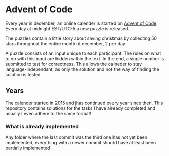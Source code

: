 # Advent of Code

Every year in december, an online calender is started on [Advent of Code](https://adventofcode.com/). Every day at midnight EST/UTC-5 a new puzzle is released.

The puzzles contain a little story about saving christmas by collecting 50 stars throughout the entire month of december, 2 per day.

A puzzle consists of an input unique to each participant. The rules on what to do with this input are hidden within the text. In the end, a single number is submitted to test for correctness. This allows the calneder to stay language-independant, as only the solution and not the way of finding the solution is tested.

## Years

The calender started in 2015 and jhas continued every year since then. This repository contains solutions for the tasks I have already completed and usually I even adhere to the same format!

### What is already implemented

Any folder where the last commit was the third one has not yet been implemented, everything with a newer commit should have at least been partially implemented
